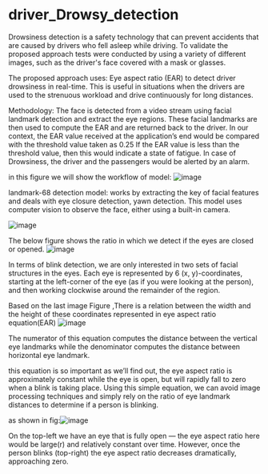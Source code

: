 # driver_Drowsy_detection
Drowsiness detection is a safety technology that can prevent accidents that are caused by drivers who fell asleep while driving. To validate the proposed approach tests were conducted by using a variety of different images, such as the driver's face covered with a mask or glasses.

The proposed approach uses: Eye aspect ratio (EAR) to detect driver drowsiness in real-time. This is useful in situations when the drivers are used to the strenuous workload and drive continuously for long distances.

Methodology: The face is detected from a video stream using facial landmark detection and extract the eye regions. These facial landmarks are then used to compute the EAR and are returned back to the driver. In our context, the EAR value received at the application’s end would be compared with the threshold value taken as 0.25 If the EAR value is less than the threshold value, then this would indicate a state of fatigue. In case of Drowsiness, the driver and the passengers would be alerted by an alarm.

in this figure we will show the workflow of model: ![image](https://github.com/fatma-elshall/AutonomousSmartVehicle/assets/90958050/f1f6be24-bd06-4454-87d5-99e956969b11)

landmark-68 detection model: works by extracting the key of facial features and deals with eye closure detection, yawn detection. This model uses computer vision to observe the face, either using a built-in camera.

![image](https://github.com/fatma-elshall/AutonomousSmartVehicle/assets/90958050/818b2528-8ebc-4dd3-bb5e-a3dc732737f2)

The below figure shows the ratio in which we detect if the eyes are closed or opened.
![image](https://github.com/fatma-elshall/AutonomousSmartVehicle/assets/90958050/9a8abc5e-597f-422b-b1ec-635fd672ba39)

In terms of blink detection, we are only interested in two sets of facial structures in the eyes. Each eye is represented by 6 (x, y)-coordinates, starting at the left-corner of the eye (as if you were looking at the person), and then working clockwise around the remainder of the region.

Based on the last image Figure ,There is a relation between the width and the height of these coordinates represented in eye aspect ratio equation(EAR)
![image](https://github.com/fatma-elshall/AutonomousSmartVehicle/assets/90958050/b37b16ba-6cb8-492d-8125-97a0aa066255)

The numerator of this equation computes the distance between the vertical eye landmarks while the denominator computes the distance between horizontal eye landmark.

 this equation is so important as we’ll find out, the eye aspect ratio is approximately constant while the eye is open, but will rapidly fall to zero when a blink is taking place. Using this simple equation, we can avoid image processing techniques and simply rely on the ratio of eye landmark distances to determine if a person is blinking.

as shown in fig:![image](https://github.com/fatma-elshall/AutonomousSmartVehicle/assets/90958050/ea5347cb-6c20-47c0-ae99-5f727dcc2ca5)

On the top-left we have an eye that is fully open — the eye aspect ratio here would be large(r) and relatively constant over time. However, once the person blinks (top-right) the eye aspect ratio decreases dramatically, approaching zero.




